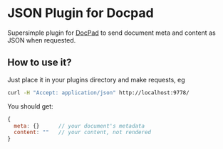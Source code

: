 JSON Plugin for Docpad  
======================

Supersimple plugin for [DocPad][1] to send document meta and content as JSON when requested.

How to use it?
--------------

Just place it in your plugins directory and make requests, eg

``` bash
curl -H "Accept: application/json" http://localhost:9778/
```

You should get:

``` javascript
{
  meta: {}      // your document's metadata
  content: ""   // your content, not rendered
}
```

[1]: https://docpad.org/ "DocPad - a next generation web framework"